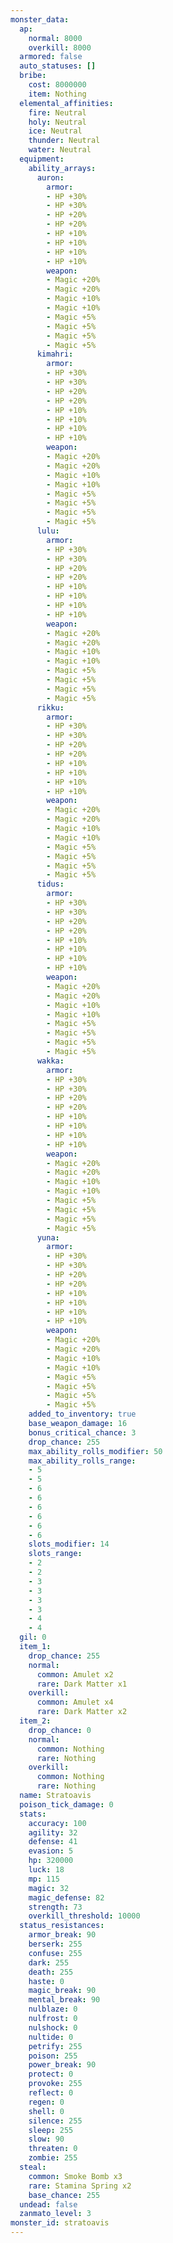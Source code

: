 ```yaml
---
monster_data:
  ap:
    normal: 8000
    overkill: 8000
  armored: false
  auto_statuses: []
  bribe:
    cost: 8000000
    item: Nothing
  elemental_affinities:
    fire: Neutral
    holy: Neutral
    ice: Neutral
    thunder: Neutral
    water: Neutral
  equipment:
    ability_arrays:
      auron:
        armor:
        - HP +30%
        - HP +30%
        - HP +20%
        - HP +20%
        - HP +10%
        - HP +10%
        - HP +10%
        - HP +10%
        weapon:
        - Magic +20%
        - Magic +20%
        - Magic +10%
        - Magic +10%
        - Magic +5%
        - Magic +5%
        - Magic +5%
        - Magic +5%
      kimahri:
        armor:
        - HP +30%
        - HP +30%
        - HP +20%
        - HP +20%
        - HP +10%
        - HP +10%
        - HP +10%
        - HP +10%
        weapon:
        - Magic +20%
        - Magic +20%
        - Magic +10%
        - Magic +10%
        - Magic +5%
        - Magic +5%
        - Magic +5%
        - Magic +5%
      lulu:
        armor:
        - HP +30%
        - HP +30%
        - HP +20%
        - HP +20%
        - HP +10%
        - HP +10%
        - HP +10%
        - HP +10%
        weapon:
        - Magic +20%
        - Magic +20%
        - Magic +10%
        - Magic +10%
        - Magic +5%
        - Magic +5%
        - Magic +5%
        - Magic +5%
      rikku:
        armor:
        - HP +30%
        - HP +30%
        - HP +20%
        - HP +20%
        - HP +10%
        - HP +10%
        - HP +10%
        - HP +10%
        weapon:
        - Magic +20%
        - Magic +20%
        - Magic +10%
        - Magic +10%
        - Magic +5%
        - Magic +5%
        - Magic +5%
        - Magic +5%
      tidus:
        armor:
        - HP +30%
        - HP +30%
        - HP +20%
        - HP +20%
        - HP +10%
        - HP +10%
        - HP +10%
        - HP +10%
        weapon:
        - Magic +20%
        - Magic +20%
        - Magic +10%
        - Magic +10%
        - Magic +5%
        - Magic +5%
        - Magic +5%
        - Magic +5%
      wakka:
        armor:
        - HP +30%
        - HP +30%
        - HP +20%
        - HP +20%
        - HP +10%
        - HP +10%
        - HP +10%
        - HP +10%
        weapon:
        - Magic +20%
        - Magic +20%
        - Magic +10%
        - Magic +10%
        - Magic +5%
        - Magic +5%
        - Magic +5%
        - Magic +5%
      yuna:
        armor:
        - HP +30%
        - HP +30%
        - HP +20%
        - HP +20%
        - HP +10%
        - HP +10%
        - HP +10%
        - HP +10%
        weapon:
        - Magic +20%
        - Magic +20%
        - Magic +10%
        - Magic +10%
        - Magic +5%
        - Magic +5%
        - Magic +5%
        - Magic +5%
    added_to_inventory: true
    base_weapon_damage: 16
    bonus_critical_chance: 3
    drop_chance: 255
    max_ability_rolls_modifier: 50
    max_ability_rolls_range:
    - 5
    - 5
    - 6
    - 6
    - 6
    - 6
    - 6
    - 6
    slots_modifier: 14
    slots_range:
    - 2
    - 2
    - 3
    - 3
    - 3
    - 3
    - 4
    - 4
  gil: 0
  item_1:
    drop_chance: 255
    normal:
      common: Amulet x2
      rare: Dark Matter x1
    overkill:
      common: Amulet x4
      rare: Dark Matter x2
  item_2:
    drop_chance: 0
    normal:
      common: Nothing
      rare: Nothing
    overkill:
      common: Nothing
      rare: Nothing
  name: Stratoavis
  poison_tick_damage: 0
  stats:
    accuracy: 100
    agility: 32
    defense: 41
    evasion: 5
    hp: 320000
    luck: 18
    mp: 115
    magic: 32
    magic_defense: 82
    strength: 73
    overkill_threshold: 10000
  status_resistances:
    armor_break: 90
    berserk: 255
    confuse: 255
    dark: 255
    death: 255
    haste: 0
    magic_break: 90
    mental_break: 90
    nulblaze: 0
    nulfrost: 0
    nulshock: 0
    nultide: 0
    petrify: 255
    poison: 255
    power_break: 90
    protect: 0
    provoke: 255
    reflect: 0
    regen: 0
    shell: 0
    silence: 255
    sleep: 255
    slow: 90
    threaten: 0
    zombie: 255
  steal:
    common: Smoke Bomb x3
    rare: Stamina Spring x2
    base_chance: 255
  undead: false
  zanmato_level: 3
monster_id: stratoavis
---
```

